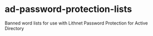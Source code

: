 # ad-password-protection-lists
Banned word lists for use with Lithnet Password Protection for Active Directory
